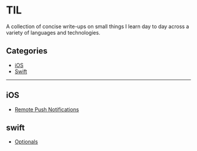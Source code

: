 # TIL

A collection of concise write-ups on small things I learn day to day across a
variety of languages and technologies.

## Categories

* [iOS](iOS)
* [Swift](swift)

---


## iOS

- [Remote Push Notifications](iOS/Remote%20Push%20Notification.md)


## swift
- [Optionals](swift/Optionals.md)


